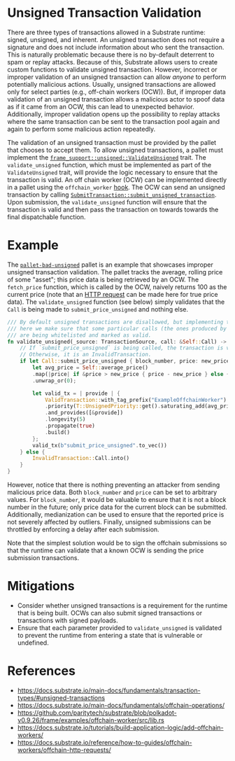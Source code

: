 # Unsigned Transaction Validation

There are three types of transactions allowed in a Substrate runtime: signed, unsigned, and inherent. An unsigned transaction does not require a signature and does not include information about who sent the transaction. This is naturally problematic because there is no by-default deterrent to spam or replay attacks. Because of this, Substrate allows users to create custom functions to validate unsigned transaction. However, incorrect or improper validation of an unsigned transaction can allow _anyone_ to perform potentially malicious actions. Usually, unsigned transactions are allowed only for select parties (e.g., off-chain workers (OCW)). But, if improper data validation of an unsigned transaction allows a malicious actor to spoof data as if it came from an OCW, this can lead to unexpected behavior. Additionally, improper validation opens up the possibility to replay attacks where the same transaction can be sent to the transaction pool again and again to perform some malicious action repeatedly.

The validation of an unsigned transaction must be provided by the pallet that chooses to accept them. To allow unsigned transactions, a pallet must implement the [`frame_support::unsigned::ValidateUnsigned`](https://paritytech.github.io/substrate/master/frame_support/attr.pallet.html#validate-unsigned-palletvalidate_unsigned-optional) trait. The `validate_unsigned` function, which must be implemented as part of the `ValidateUnsigned` trait, will provide the logic necessary to ensure that the transaction is valid. An off chain worker (OCW) can be implemented directly in a pallet using the `offchain_worker` [hook](https://paritytech.github.io/substrate/master/frame_support/attr.pallet.html#hooks-pallethooks-optional). The OCW can send an unsigned transaction by calling [`SubmitTransaction::submit_unsigned_transaction`](https://paritytech.github.io/substrate/master/frame_system/offchain/struct.SubmitTransaction.html). Upon submission, the `validate_unsigned` function will ensure that the transaction is valid and then pass the transaction on towards towards the final dispatchable function.

# Example

The [`pallet-bad-unsigned`](https://github.com/crytic/building-secure-contracts/blob/master/not-so-smart-contracts/substrate/validate_unsigned/pallet-bad-unsigned.rs) pallet is an example that showcases improper unsigned transaction validation. The pallet tracks the average, rolling price of some "asset"; this price data is being retrieved by an OCW. The `fetch_price` function, which is called by the OCW, naively returns 100 as the current price (note that an [HTTP request](https://github.com/paritytech/substrate/blob/e8a7d161f39db70cb27fdad6c6e215cf493ebc3b/frame/examples/offchain-worker/src/lib.rs#L572-L625) can be made here for true price data). The `validate_unsigned` function (see below) simply validates that the `Call` is being made to `submit_price_unsigned` and nothing else.

```rust
/// By default unsigned transactions are disallowed, but implementing the validator
/// here we make sure that some particular calls (the ones produced by offchain worker)
/// are being whitelisted and marked as valid.
fn validate_unsigned(_source: TransactionSource, call: &Self::Call) -> TransactionValidity {
    // If `submit_price_unsigned` is being called, the transaction is valid.
    // Otherwise, it is an InvalidTransaction.
    if let Call::submit_price_unsigned { block_number, price: new_price } = call {
        let avg_price = Self::average_price()
        .map(|price| if &price > new_price { price - new_price } else { new_price - price })
        .unwrap_or(0);

        let valid_tx = | provide | {
            ValidTransaction::with_tag_prefix("ExampleOffchainWorker")
            .priority(T::UnsignedPriority::get().saturating_add(avg_price as _))
            .and_provides([&provide])
            .longevity(5)
            .propagate(true)
            .build()
        };
        valid_tx(b"submit_price_unsigned".to_vec())
    } else {
        InvalidTransaction::Call.into()
    }
}
```

However, notice that there is nothing preventing an attacker from sending malicious price data. Both `block_number` and `price` can be set to arbitrary values. For `block_number`, it would be valuable to ensure that it is not a block number in the future; only price data for the current block can be submitted. Additionally, medianization can be used to ensure that the reported price is not severely affected by outliers. Finally, unsigned submissions can be throttled by enforcing a delay after each submission.

Note that the simplest solution would be to sign the offchain submissions so that the runtime can validate that a known OCW is sending the price submission transactions.

# Mitigations

- Consider whether unsigned transactions is a requirement for the runtime that is being built. OCWs can also submit signed transactions or transactions with signed payloads.
- Ensure that each parameter provided to `validate_unsigned` is validated to prevent the runtime from entering a state that is vulnerable or undefined.

# References

- https://docs.substrate.io/main-docs/fundamentals/transaction-types/#unsigned-transactions
- https://docs.substrate.io/main-docs/fundamentals/offchain-operations/
- https://github.com/paritytech/substrate/blob/polkadot-v0.9.26/frame/examples/offchain-worker/src/lib.rs
- https://docs.substrate.io/tutorials/build-application-logic/add-offchain-workers/
- https://docs.substrate.io/reference/how-to-guides/offchain-workers/offchain-http-requests/
